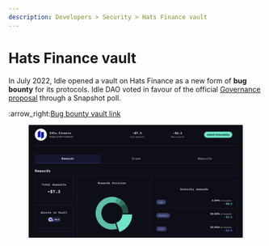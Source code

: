 ```yaml
---
description: Developers > Security > Hats Finance vault
---
```


# Hats Finance vault

In July 2022, Idle opened a vault on Hats Finance as a new form of **bug bounty** for its protocols. Idle DAO voted in favour of the official [Governance proposal](https://gov.idle.finance/t/bug-bounty-vault-proposal-by-hats-finance/996) through a Snapshot poll.

:arrow\_right:[Bug bounty vault link](https://app.hats.finance/bug-bounties/idlefinance-0xda25de498845b30e05d6a766350a9dc96ef1986f38922b77038208ac73b17608/rewards)

<figure><img src="../../.gitbook/assets/image (1).png" alt=""><figcaption></figcaption></figure>
